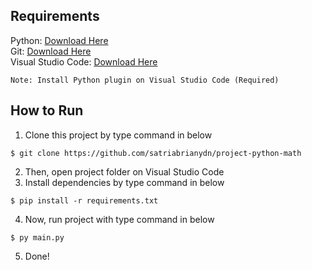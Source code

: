 ## Requirements
Python: [Download Here](https://www.python.org/downloads/)</br>
Git: [Download Here](https://git-scm.com/downloads)</br>
Visual Studio Code: [Download Here](https://code.visualstudio.com)</br>
```
Note: Install Python plugin on Visual Studio Code (Required)
```

## How to Run
1. Clone this project by type command in below
```
$ git clone https://github.com/satriabrianydn/project-python-math
```
2. Then, open project folder on Visual Studio Code
3. Install dependencies by type command in below
```
$ pip install -r requirements.txt
```
4. Now, run project with type command in below
```
$ py main.py
```
5. Done!
